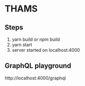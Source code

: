 # THAMS

## Steps

1. yarn build or npm build
2. yarn start
3. server started on localhost:4000

## GraphQL playground

http://localhost:4000/graphql
